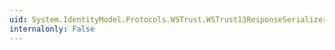 ```yaml
---
uid: System.IdentityModel.Protocols.WSTrust.WSTrust13ResponseSerializer.#ctor
internalonly: False
---
```

